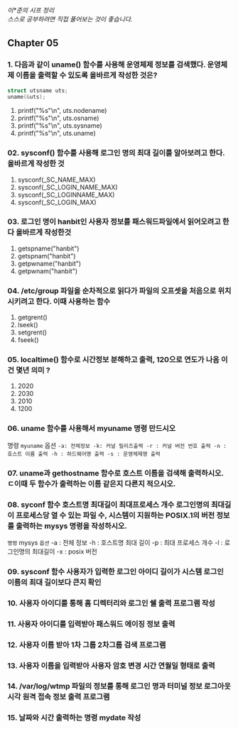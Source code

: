 ###### 이*준의 시프 정리 <br> 스스로 공부하려면 직접 풀어보는 것이 좋습니다.

## Chapter 05

### 1. 다음과 같이 uname()  함수를 사용해 운영체제 정보를 검색했다. 운영체제 이름을 출력할 수 있도록 올바르게 작성한 것은?
```c
struct utsname uts;
uname(&uts);
```
1. printf("%s"\n", uts.nodename)
1. printf("%s"\n", uts.osname)
1. printf("%s"\n", uts.sysname)
1. printf("%s"\n", uts.uname)

### 02. sysconf() 함수를 사용해 로그인 명의 최대 길이를 알아보려고 한다. 올바르게 작성한 것
1. sysconf(_SC_NAME_MAX)
1. sysconf(_SC_LOGIN_NAME_MAX)
1. sysconf(_SC_LOGINNAME_MAX)
1. sysconf(_SC_LOGIN_MAX)

### 03. 로그인 명이 hanbit인 사용자 정보를 패스워드파일에서 읽어오려고 한다 올바르게 작성한것
1. getspname("hanbit")
1. getspnam("hanbit")
1. getpwname("hanbit")
1. getpwnam("hanbit")

### 04. /etc/group 파일을 순차적으로 읽다가 파일의 오프셋을 처음으로 위치시키려고 한다. 이때 사용하는 함수
1. getgrent()
2. lseek()
2. setgrent()
2. fseek()

### 05. localtime() 함수로 시간정보 분해하고 출력, 120으로 연도가 나옴 이건 몇년 의미 ?
1. 2020
1. 2030
1. 2010
1. 1200

### 06. uname 함수를 사용해서 myuname 명령 만드시오
명령 ```myuname```
옵션 ```-a: 전체정보 -k: 커널 릴리즈출력 -r : 커널 버전 번호 출력 -n :호스트 이름 출력 -h : 하드웨어명 출력 -s : 운영체제명 출력```

### 07. uname과 gethostname 함수로 호스트 이름을 검색해 출력하시오. ㄷ이때 두 함수가 출력하는 이름 같은지 다른지 적으시오. 

### 08. syconf 함수 호스트명 최대길이 최대프로세스 개수 로그인명의 최대길이 프로세스당 열 수 있는 파일 수, 시스템이 지원하는 POSIX.1의 버전 정보를 출력하는 mysys 명령을 작성하시오.
```명령``` mysys
```옵션``` -a : 전체 정보 -h : 호스트명 최대 길이 -p : 최대 프로세스 개수 -l : 로그인명의 최대길이 -x : posix 버전

### 09. sysconf 함수 사용자가 입력한 로그인 아이디 길이가 시스템 로그인 이름의 최대 길이보다 큰지 확인

### 10. 사용자 아이디를 통해 홈 디렉터리와 로그인 쉘 출력 프로그램 작성

### 11. 사용자 아이디를 입력받아 패스워드 에이징 정보 출력 

### 12. 사용자 이름 받아 1차 그룹 2차그룹 검색 프로그램

### 13. 사용자 이름을 입력받아 사용자 암호 변경 시간 연월일 형태로 출력

### 14. /var/log/wtmp 파일의 정보를 통해 로그인 명과 터미널 정보 로그아웃 시각 원격 접속 정보 출력 프로그램

### 15. 날짜와 시간 출력하는 명령 mydate 작성 